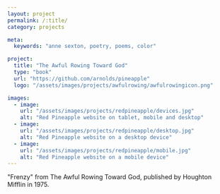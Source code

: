```yaml
---
layout: project
permalink: /:title/
category: projects

meta:
  keywords: "anne sexton, poetry, poems, color"

project:
  title: "The Awful Rowing Toward God"
  type: "book"
  url: "https://github.com/arnolds/pineapple"
  logo: "/assets/images/projects/awfulrowing/awfulrowingicon.png"

images:
  - image:
    url: "/assets/images/projects/redpineapple/devices.jpg"
    alt: "Red Pineapple website on tablet, mobile and desktop"
  - image:
    url: "/assets/images/projects/redpineapple/desktop.jpg"
    alt: "Red Pineapple website on a desktop device"
  - image:
    url: "/assets/images/projects/redpineapple/mobile.jpg"
    alt: "Red Pineapple website on a mobile device"
---
```

<p>"Frenzy" from The Awful Rowing Toward God, published by Houghton Mifflin in 1975.</p>

